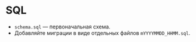 # SQL
- `schema.sql` — первоначальная схема.
- Добавляйте миграции в виде отдельных файлов `mYYYYMMDD_HHMM.sql`.
